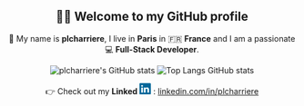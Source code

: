 <h2 align="center"> 👨‍💻 Welcome to my GitHub profile</h2>

<div align="center">

👋 My name is **plcharriere**, I live in **Paris** in 🇫🇷 **France** and I am a passionate 💻 **Full-Stack Developer**.

![plcharriere's GitHub stats](https://github-readme-stats.vercel.app/api?username=plcharriere&show_icons=true&count_private=true&line_height=29&hide=contribs)
![Top Langs GitHub stats](https://github-readme-stats.vercel.app/api/top-langs/?username=plcharriere&hide=c,c%23,asl,rich%20text%20format,makefile&langs_count=8&layout=compact)

👉 Check out my **Linked** ![linkedin](https://github.com/plcharriere/plcharriere/raw/main/linkedin.png) : [linkedin.com/in/plcharriere](http://linkedin.com/in/plcharriere)

</div>
